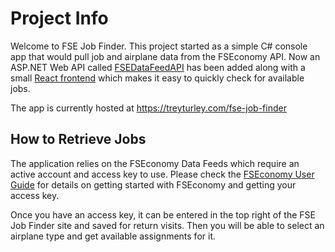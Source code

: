 # Project Info
Welcome to FSE Job Finder. This project started as a simple C# console app that would pull job and airplane data from the FSEconomy API. Now an ASP.NET Web API called [FSEDataFeedAPI](https://github.com/treyturley/FSEJobFinder/tree/dev/FSEJobFinder/FSEDataFeedAPI) has been added along with a small [React frontend](https://github.com/treyturley/fsejobfinder-react) which makes it easy to quickly check for available jobs.

The app is currently hosted at https://treyturley.com/fse-job-finder

## How to Retrieve Jobs
The application relies on the FSEconomy Data Feeds which require an active account and access key to use. Please check the [FSEconomy User Guide](https://sites.google.com/site/fseoperationsguide/data-feeds) for details on getting started with FSEconomy and getting your access key.

Once you have an access key, it can be entered in the top right of the FSE Job Finder site and saved for return visits. Then you will be able to select an airplane type and get available assignments for it.
